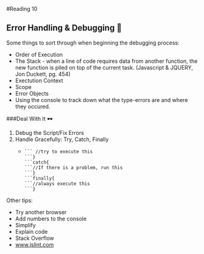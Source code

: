 #Reading 10

## Error Handling & Debugging 🐞

 Some things to sort through when beginning the debugging process:
 
 * Order of Execution
  * The Stack - when a line of code requires data from another function, the new function is piled on top of the current task. (Javascript & JQUERY, Jon Duckett, pg. 454)
 * Exectution Context
 * Scope
 * Error Objects
  * Using the console to track down what the type-errors are and where they occured. 
 
 ###Deal With It 🕶️
 
 1. Debug the Script/Fix Errors
 2. Handle Gracefully: Try, Catch, Finally
    * ```try{
      ``` //try to execute this
      ```}
      ```catch{
      ```//If there is a problem, run this
      ```}
      ```finally{
      ```//always execute this
      ```}
      
   Other tips:
   * Try another browser
   * Add numbers to the console
   * Simplify
   * Explain code
   * Stack Overflow
   * www.jslint.com
